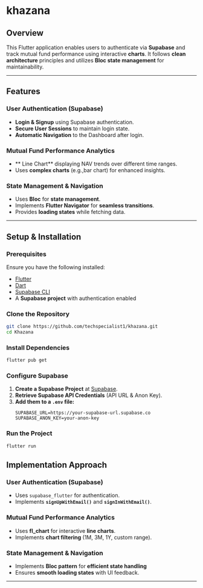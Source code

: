 # khazana

##  Overview
This Flutter application enables users to authenticate via **Supabase** and track mutual fund 
performance using interactive **charts**. It follows **clean architecture** principles and utilizes 
**Bloc state management** for maintainability.

---

##  Features
###  User Authentication (Supabase)
- **Login & Signup** using Supabase authentication.
- **Secure User Sessions** to maintain login state.
- **Automatic Navigation** to the Dashboard after login.

###  Mutual Fund Performance Analytics
- ** Line Chart** displaying NAV trends over different time ranges.
- Uses **complex charts** (e.g.,bar chart) for enhanced insights.

###  State Management & Navigation
- Uses **Bloc** for **state management**.
- Implements **Flutter Navigator** for **seamless transitions**.
- Provides **loading states** while fetching data.

---

##  Setup & Installation

###  Prerequisites
Ensure you have the following installed:
- [Flutter](https://flutter.dev/docs/get-started/install)
- [Dart](https://dart.dev/get-dart)
- [Supabase CLI](https://supabase.com/docs/guides/cli)
- A **Supabase project** with authentication enabled

###  Clone the Repository
```sh
git clone https://github.com/techspecialist1/khazana.git
cd Khazana
```

###  Install Dependencies
```sh
flutter pub get
```

###  Configure Supabase
1. **Create a Supabase Project** at [Supabase](https://supabase.com).
2. **Retrieve Supabase API Credentials** (API URL & Anon Key).
3. **Add them to a `.env` file:**
   ```env
   SUPABASE_URL=https://your-supabase-url.supabase.co
   SUPABASE_ANON_KEY=your-anon-key
   ```

###  Run the Project
```sh
flutter run
```

##  Implementation Approach

###  User Authentication (Supabase)
- Uses `supabase_flutter` for authentication.
- Implements **`signUpWithEmail()`** and **`signInWithEmail()`**.

###  Mutual Fund Performance Analytics
- Uses **fl_chart** for interactive **line charts**.
- Implements **chart filtering** (1M, 3M, 1Y, custom range).

### State Management & Navigation
- Implements **Bloc pattern** for **efficient state handling**
- Ensures **smooth loading states** with UI feedback.

---
